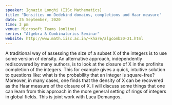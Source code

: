```yaml
---
speaker: Ignazio Longhi (IISc Mathematics)
title: "Densities on Dedekind domains, completions and Haar measure"
date: 25 September, 2020
time: 3 pm
venue: Microsoft Teams (online)
series: "Algebra & Combinatorics Seminar"
website: http://www.math.iisc.ac.in/~khare/algcomb20-21.html
---
```


A traditional way of assessing the size of a subset X of the integers
is to use some version of density. An alternative approach, independently
rediscovered by many authors, is to look at the closure of X in the
profinite completion of the integers. This for example gives a quick,
intuitive solution to questions like: what is the probability that an
integer is square-free? Moreover, in many cases, one finds that the
density of X can be recovered as the Haar measure of the closure of X.
I will discuss some things that one can learn from this approach in the
more general setting of rings of integers in global fields. This is
joint work with Luca Demangos.
